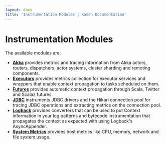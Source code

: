 ```yaml
---
layout: docs
title: 'Instrumentation Modules | Kamon Documentation'
---
```


Instrumentation Modules
=======================

The available modules are:

- **[Akka](./akka/)** provides metrics and tracing information from Akka actors, routers, dispatchers, actor systems,
  cluster sharding and remoting components.
- **[Executors](./executors/)** provides metrics collection for executor services and wrappers that enable context
  propagation to tasks scheduled on them.
- **[Futures](./futures/)** provides automatic context propagation through Scala, Twitter and Scalaz futures.
- **[JDBC](./jdbc/)** instruments JDBC drivers and the Hikari connection pool for tracing JDBC operations and extracting
  metrics on the connection pool.
- **[Logback](./logback/)** provides converters that can be used to put Context information in your log patterns and
  bytecode instrumentation that propagates the context as expected with using Logback's AsyncAppender.
- **[System Metrics](./system-metrics/)** provides host metrics like CPU, memory, network and file system usage.